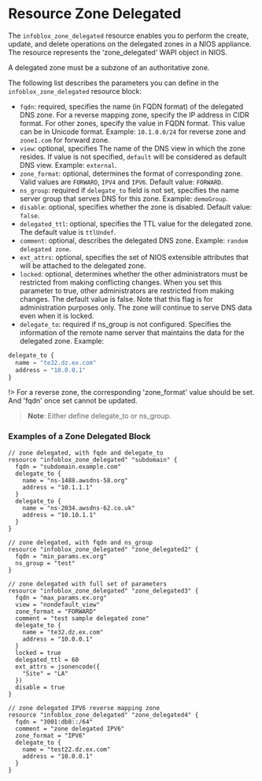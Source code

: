 # Resource Zone Delegated

The `infoblox_zone_delegated` resource enables you to perform the create, update, and delete operations on the delegated zones in a NIOS appliance. The resource represents the ‘zone_delegated’ WAPI object in NIOS. 

A delegated zone must be a subzone of an authoritative zone.

The following list describes the parameters you can define in the `infoblox_zone_delegated` resource block:

* `fqdn`: required, specifies the name (in FQDN format) of the delegated DNS zone. For a reverse mapping zone, specify the IP address in CIDR format. For other zones, specify the value in FQDN format. This value can be in Unicode format.
  Example: `10.1.0.0/24` for reverse zone and `zone1.com` for forward zone.
* `view`: optional, specifies The name of the DNS view in which the zone resides. If value is not specified, `default` will be considered as default DNS view. Example: `external`.
* `zone_format`: optional, determines the format of corresponding zone. Valid values are `FORWARD`, `IPV4` and `IPV6`. Default value: `FORWARD`.
* `ns_group`: required if `delegate_to` field is not set, specifies the name server group that serves DNS for this zone. Example: `demoGroup`.
* `disable`: optional, specifies whether the zone is disabled. Default value: `false`.
* `delegated_ttl`: optional, specifies the TTL value for the delegated zone. The default value is `ttlUndef`.
* `comment`: optional, describes the delegated DNS zone. Example: `random delegated zone`.
* `ext_attrs`: optional, specifies the set of NIOS extensible attributes that will be attached to the delegated zone.
* `locked`: optional, determines whether the other administrators must be restricted from making conflicting changes.
  When you set this parameter to true, other administrators are restricted from making changes. The default value is false. Note that this flag is for administration purposes only. The zone will continue to serve DNS data even when it is locked.
* `delegate_to`: required if ns_group is not configured. Specifies the information of the remote name server that maintains the data for the delegated zone. Example:
```terraform
delegate_to {
  name = "te32.dz.ex.com"
  address = "10.0.0.1"
}
```

!> For a reverse zone, the corresponding 'zone_format' value should be set. And 'fqdn' once set cannot be updated.
>**Note**: Either define delegate_to or ns_group.


### Examples of a Zone Delegated Block

```hcl
// zone delegated, with fqdn and delegate_to 
resource "infoblox_zone_delegated" "subdomain" {
  fqdn = "subdomain.example.com"
  delegate_to {
    name = "ns-1488.awsdns-58.org"
    address = "10.1.1.1"
  }
  delegate_to {
    name = "ns-2034.awsdns-62.co.uk"
    address = "10.10.1.1"
  }
}

// zone delegated, with fqdn and ns_group
resource "infoblox_zone_delegated" "zone_delegated2" {
  fqdn = "min_params.ex.org"
  ns_group = "test"
}

// zone delegated with full set of parameters
resource "infoblox_zone_delegated" "zone_delegated3" {
  fqdn = "max_params.ex.org"
  view = "nondefault_view"
  zone_format = "FORWARD"
  comment = "test sample delegated zone"
  delegate_to {
    name = "te32.dz.ex.com"
    address = "10.0.0.1"
  }
  locked = true
  delegated_ttl = 60
  ext_attrs = jsonencode({
    "Site" = "LA"
  })
  disable = true
}

// zone delegated IPV6 reverse mapping zone
resource "infoblox_zone_delegated" "zone_delegated4" {
  fqdn = "3001:db8::/64"
  comment = "zone delegated IPV6"
  zone_format = "IPV6"
  delegate_to {
    name = "test22.dz.ex.com"
    address = "10.0.0.1"
  }
}
```
